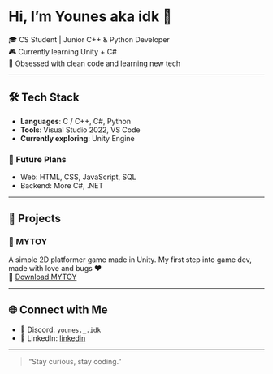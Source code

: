 # Hi, I’m Younes aka idk 👋

🎓 CS Student | Junior C++ & Python Developer  
🎮 Currently learning Unity + C#  
🧠 Obsessed with clean code and learning new tech

---

## 🛠️ Tech Stack

- **Languages**: C / C++, C#, Python  
- **Tools**: Visual Studio 2022, VS Code  
- **Currently exploring**: Unity Engine  

### 🔮 Future Plans
- Web: HTML, CSS, JavaScript, SQL
- Backend: More C#, .NET  


---

## 🚀 Projects

### 🧸 MYTOY
A simple 2D platformer game made in Unity.
My first step into game dev, made with love and bugs ❤️  
🔗 [Download MYTOY](https://drive.google.com/drive/folders/18bU5A73XO06K9BuOoaagKu1dOgpAExtg?usp=sharing)

---

## 🌐 Connect with Me

- 💬 Discord: `younes._.idk`
- 💼 LinkedIn: [linkedin](https://www.linkedin.com/in/younes-lemmouchi-42975432b/)

---

> “Stay curious, stay coding.”

